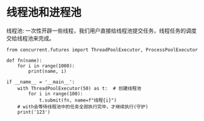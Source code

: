 # 线程池和进程池

线程池: 一次性开辟一些线程，我们用户直接给线程池提交任务，线程任务的调度交给线程池来完成。



```
from concurrent.futures import ThreadPoolExecutor, ProcessPoolExecutor

def fn(name):
	for i in range(1000):
		print(name, i)
		
if __name__ = '__main__':
	with ThreadPoolExecutor(50) as t:  # 创建线程池
		for i in range(100):
			t.submit(fn, name=f"线程{i}")
	# with会等待线程池中的任务全部执行完毕，才继续执行(守护)
	print('123')
```

